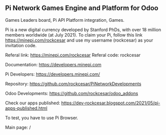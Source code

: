 Pi Network Games Engine and Platform for Odoo
-----------------

Games Leaders board, Pi API Platform integration, Games.

Pi is a new digital currency developed by Stanford PhDs, with over 18 million members worldwide (at July 2021). To claim your Pi, follow this link https://minepi.com/rockcesar and use my username (rockcesar) as your invitation code.

Referal link: https://minepi.com/rockcesar
Referal code: rockcesar

Documentation: https://developers.minepi.com

Pi Developers: https://developers.minepi.com/

Repository: https://github.com/rockcesar/PiNetworkDevelopments

Odoo Developments: https://github.com/rockcesar/odoo_addons

Check our apps published: https://dev-rockcesar.blogspot.com/2021/05/pi-apps-published.html

To test, you have to use Pi Browser.

Main page: /
